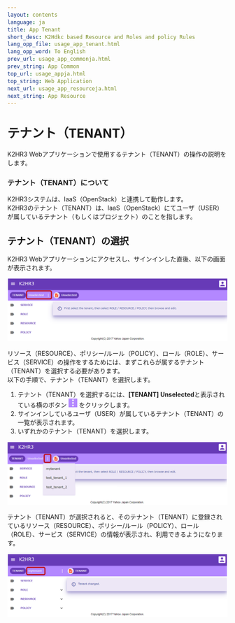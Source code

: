 ```yaml
---
layout: contents
language: ja
title: App Tenant
short_desc: K2Hdkc based Resource and Roles and policy Rules
lang_opp_file: usage_app_tenant.html
lang_opp_word: To English
prev_url: usage_app_commonja.html
prev_string: App Common
top_url: usage_appja.html
top_string: Web Application
next_url: usage_app_resourceja.html
next_string: App Resource
---
```


# テナント（TENANT）
K2HR3 Webアプリケーションで使用するテナント（TENANT）の操作の説明をします。

### テナント（TENANT）について
K2HR3システムは、IaaS（OpenStack）と連携して動作します。  
K2HR3のテナント（TENANT）は、IaaS（OpenStack）にてユーザ（USER）が属しているテナント（もしくはプロジェクト）のことを指します。  

## テナント（TENANT）の選択
K2HR3 Webアプリケーションにアクセスし、サインインした直後、以下の画面が表示されます。  

![K2HR3 Usage Application - Select Tenant](images/usage_app_tenant_unselect.png)

リソース（RESOURCE）、ポリシー/ルール（POLICY）、ロール（ROLE）、サービス（SERVICE）の操作をするためには、まずこれらが属するテナント（TENANT）を選択する必要があります。  
以下の手順で、テナント（TENANT）を選択します。  
1. テナント（TENANT）を選択するには、**[TENANT] Unselected**と表示されている横のボタン ![K2HR3 Select Tenant Button](images/button_tenant_select.png) をクリックします。
1. サインインしているユーザ（USER）が属しているテナント（TENANT）の一覧が表示されます。
1. いずれかのテナント（TENANT）を選択します。

![K2HR3 Usage Application - Select Tenant](images/usage_app_tenant_select.png)

テナント（TENANT）が選択されると、そのテナント（TENANT）に登録されているリソース（RESOURCE）、ポリシー/ルール（POLICY）、ロール（ROLE）、サービス（SERVICE）の情報が表示され、利用できるようになります。

![K2HR3 Usage Application - Selected Tenant](images/usage_app_tenant_selected.png)

